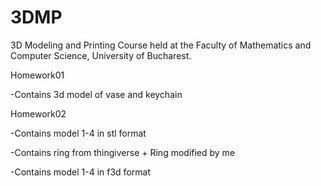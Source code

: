 # 3DMP
3D Modeling and Printing Course held at the Faculty of Mathematics and Computer Science, University of Bucharest.

<p>Homework01</p>
-Contains 3d model of vase and keychain
<p></p>
<p>Homework02</p>
-Contains model 1-4 in stl format
<p></p>
-Contains ring from thingiverse + Ring modified by me
<p></p>
-Contains model 1-4 in f3d format


